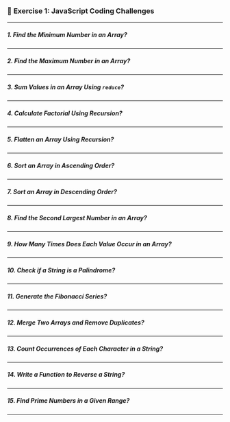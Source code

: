 ### 🚀 **Exercise 1: JavaScript Coding Challenges**

---

##### 1. **Find the Minimum Number in an Array?**

---

##### 2. **Find the Maximum Number in an Array?**

---

##### 3. **Sum Values in an Array Using `reduce`?**

---

##### 4. **Calculate Factorial Using Recursion?**

---

##### 5. **Flatten an Array Using Recursion?**

---

##### 6. **Sort an Array in Ascending Order?**

---

##### 7. **Sort an Array in Descending Order?**

---

##### 8. **Find the Second Largest Number in an Array?**

---

##### 9. **How Many Times Does Each Value Occur in an Array?**

---

##### 10. **Check if a String is a Palindrome?**

---

##### 11. **Generate the Fibonacci Series?**

---

##### 12. **Merge Two Arrays and Remove Duplicates?**

---

##### 13. **Count Occurrences of Each Character in a String?**

---

##### 14. **Write a Function to Reverse a String?**

---

##### 15. **Find Prime Numbers in a Given Range?**

---
